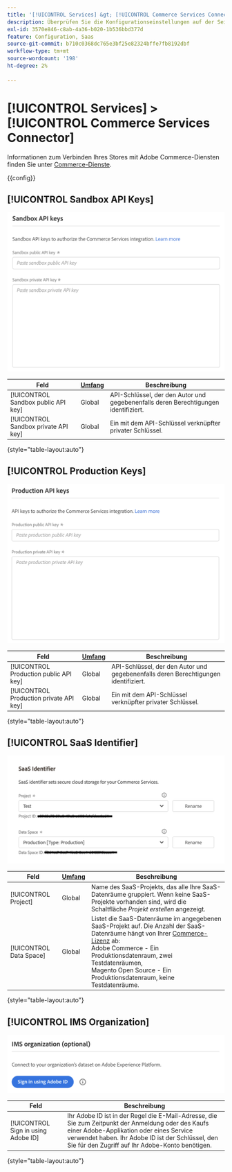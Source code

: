 ```yaml
---
title: '[!UICONTROL Services] &gt; [!UICONTROL Commerce Services Connector]'
description: Überprüfen Sie die Konfigurationseinstellungen auf der Seite [!UICONTROL Services] &gt; [!UICONTROL Commerce Services Connector] des Commerce-Administrators.
exl-id: 3570e846-c8ab-4a36-b020-1b536bbd377d
feature: Configuration, Saas
source-git-commit: b710c0368dc765e3bf25e82324bffe7fb8192dbf
workflow-type: tm+mt
source-wordcount: '198'
ht-degree: 2%

---
```


# [!UICONTROL Services] > [!UICONTROL Commerce Services Connector]

Informationen zum Verbinden Ihres Stores mit Adobe Commerce-Diensten finden Sie unter [Commerce-Dienste](https://experienceleague.adobe.com/docs/commerce-merchant-services/user-guides/integration-services/saas.html).

{{config}}

## [!UICONTROL Sandbox API Keys]

![Sandbox-API-Schlüssel](./assets/sandbox-key-saas-configuration.png)<!-- zoom -->

| Feld | [Umfang](../../getting-started/websites-stores-views.md#scope-settings) | Beschreibung |
|--- |--- |--- |
| [!UICONTROL Sandbox public API key] | Global | API-Schlüssel, der den Autor und gegebenenfalls deren Berechtigungen identifiziert. |
| [!UICONTROL Sandbox private API key] | Global | Ein mit dem API-Schlüssel verknüpfter privater Schlüssel. |

{style="table-layout:auto"}

## [!UICONTROL Production Keys]

![Produktions-API-Schlüssel](./assets/prod-key-saas-configuration.png)<!-- zoom -->

| Feld | [Umfang](../../getting-started/websites-stores-views.md#scope-settings) | Beschreibung |
|--- |--- |--- |
| [!UICONTROL Production public API key] | Global | API-Schlüssel, der den Autor und gegebenenfalls deren Berechtigungen identifiziert. |
| [!UICONTROL Production private API key] | Global | Ein mit dem API-Schlüssel verknüpfter privater Schlüssel. |

{style="table-layout:auto"}

## [!UICONTROL SaaS Identifier]

![SaaS-Kennung](./assets/saas-identifier.png)<!-- zoom -->

| Feld | [Umfang](../../getting-started/websites-stores-views.md#scope-settings) | Beschreibung |
|--- |--- |--- |
| [!UICONTROL Project] | Global | Name des SaaS-Projekts, das alle Ihre SaaS-Datenräume gruppiert. Wenn keine SaaS-Projekte vorhanden sind, wird die Schaltfläche _Projekt erstellen_ angezeigt. |
| [!UICONTROL Data Space] | Global | Listet die SaaS-Datenräume im angegebenen SaaS-Projekt auf. Die Anzahl der SaaS-Datenräume hängt von Ihrer [Commerce-Lizenz](https://experienceleague.adobe.com/docs/commerce-merchant-services/user-guides/integration-services/saas.html) ab:<br />Adobe Commerce - Ein Produktionsdatenraum, zwei Testdatenräumen, <br />Magento Open Source - Ein Produktionsdatenraum, keine Testdatenräume. |

{style="table-layout:auto"}

## [!UICONTROL IMS Organization]

![IMS-Organisation](./assets/ims-organization.png)<!-- zoom -->

| Feld | Beschreibung |
|--- |--- |
| [!UICONTROL Sign in using Adobe ID] | Ihr Adobe ID ist in der Regel die E-Mail-Adresse, die Sie zum Zeitpunkt der Anmeldung oder des Kaufs einer Adobe-Applikation oder eines Service verwendet haben. Ihr Adobe ID ist der Schlüssel, den Sie für den Zugriff auf Ihr Adobe-Konto benötigen. |

{style="table-layout:auto"}
